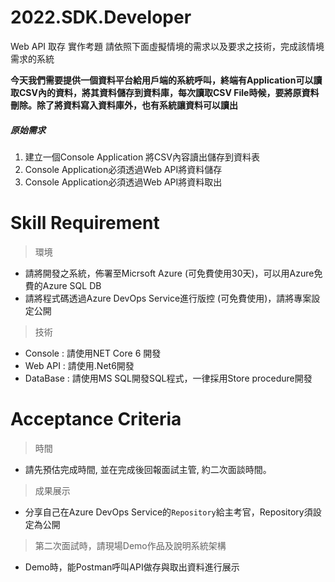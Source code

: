 # 2022.SDK.Developer 
Web API 取存 實作考題
請依照下面虛擬情境的需求以及要求之技術，完成該情境需求的系統

**今天我們需要提供一個資料平台給用戶端的系統呼叫，終端有Application可以讀取CSV內的資料，將其資料儲存到資料庫，每次讀取CSV File時候，要將原資料刪除。除了將資料寫入資料庫外，也有系統讓資料可以讀出**

##### 原始需求
1. 建立一個Console Application 將CSV內容讀出儲存到資料表
2. Console Application必須透過Web API將資料儲存
3. Console Application必須透過Web API將資料取出

# Skill Requirement
> 環境
- 請將開發之系統，佈署至Micrsoft Azure (可免費使用30天)，可以用Azure免費的Azure SQL DB
- 請將程式碼透過Azure DevOps Service進行版控 (可免費使用)，請將專案設定公開
> 技術
- Console : 請使用NET Core 6 開發
- Web API : 請使用.Net6開發
- DataBase : 請使用MS SQL開發SQL程式，一律採用Store procedure開發

# Acceptance Criteria
> 時間
- 請先預估完成時間, 並在完成後回報面試主管, 約二次面談時間。

> 成果展示
- 分享自己在Azure DevOps Service的`Repository`給主考官，Repository須設定為公開

> 第二次面試時，請現場Demo作品及說明系統架構
- Demo時，能Postman呼叫API做存與取出資料進行展示



